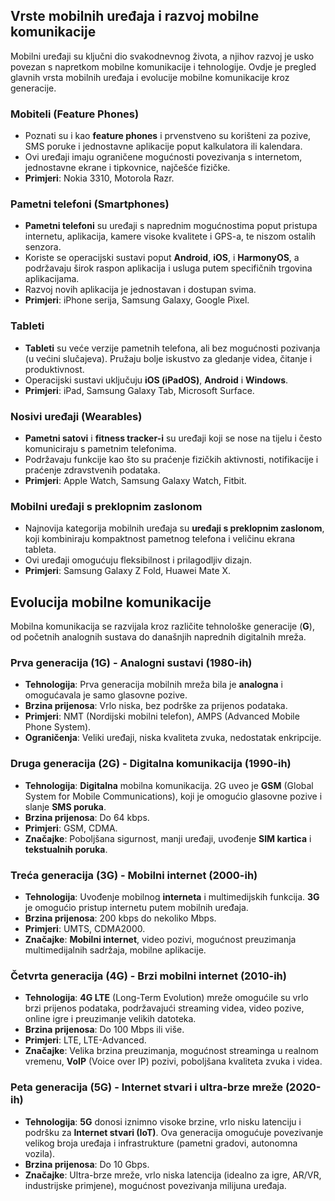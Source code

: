 ## Vrste mobilnih uređaja i razvoj mobilne komunikacije

Mobilni uređaji su ključni dio svakodnevnog života, a njihov razvoj je usko povezan s napretkom mobilne komunikacije i tehnologije. Ovdje je pregled glavnih vrsta mobilnih uređaja i evolucije mobilne komunikacije kroz generacije.

### **Mobiteli (Feature Phones)**

- Poznati su i kao **feature phones** i prvenstveno su korišteni za pozive, SMS poruke i jednostavne aplikacije poput kalkulatora ili kalendara.
- Ovi uređaji imaju ograničene mogućnosti povezivanja s internetom, jednostavne ekrane i tipkovnice, najčešće fizičke.
- **Primjeri**: Nokia 3310, Motorola Razr.

### **Pametni telefoni (Smartphones)**

- **Pametni telefoni** su uređaji s naprednim mogućnostima poput pristupa internetu, aplikacija, kamere visoke kvalitete i GPS-a, te niszom ostalih senzora.
- Koriste se operacijski sustavi poput **Android**, **iOS**, i **HarmonyOS**, a podržavaju širok raspon aplikacija i usluga putem specifičnih trgovina aplikacijama.
- Razvoj novih aplikacija je jednostavan i dostupan svima.
- **Primjeri**: iPhone serija, Samsung Galaxy, Google Pixel.

### **Tableti**

- **Tableti** su veće verzije pametnih telefona, ali bez mogućnosti pozivanja (u većini slučajeva). Pružaju bolje iskustvo za gledanje videa, čitanje i produktivnost.
- Operacijski sustavi uključuju **iOS (iPadOS)**, **Android** i **Windows**.
- **Primjeri**: iPad, Samsung Galaxy Tab, Microsoft Surface.

### **Nosivi uređaji (Wearables)**

- **Pametni satovi** i **fitness tracker-i** su uređaji koji se nose na tijelu i često komuniciraju s pametnim telefonima.
- Podržavaju funkcije kao što su praćenje fizičkih aktivnosti, notifikacije i praćenje zdravstvenih podataka.
- **Primjeri**: Apple Watch, Samsung Galaxy Watch, Fitbit.

### **Mobilni uređaji s preklopnim zaslonom**

- Najnovija kategorija mobilnih uređaja su **uređaji s preklopnim zaslonom**, koji kombiniraju kompaktnost pametnog telefona i veličinu ekrana tableta.
- Ovi uređaji omogućuju fleksibilnost i prilagodljiv dizajn.
- **Primjeri**: Samsung Galaxy Z Fold, Huawei Mate X.

## **Evolucija mobilne komunikacije**

Mobilna komunikacija se razvijala kroz različite tehnološke generacije (**G**), od početnih analognih sustava do današnjih naprednih digitalnih mreža.

### **Prva generacija (1G) - Analogni sustavi (1980-ih)**

- **Tehnologija**: Prva generacija mobilnih mreža bila je **analogna** i omogućavala je samo glasovne pozive.
- **Brzina prijenosa**: Vrlo niska, bez podrške za prijenos podataka.
- **Primjeri**: NMT (Nordijski mobilni telefon), AMPS (Advanced Mobile Phone System).
- **Ograničenja**: Veliki uređaji, niska kvaliteta zvuka, nedostatak enkripcije.

### **Druga generacija (2G) - Digitalna komunikacija (1990-ih)**

- **Tehnologija**: **Digitalna** mobilna komunikacija. 2G uveo je **GSM** (Global System for Mobile Communications), koji je omogućio glasovne pozive i slanje **SMS poruka**.
- **Brzina prijenosa**: Do 64 kbps.
- **Primjeri**: GSM, CDMA.
- **Značajke**: Poboljšana sigurnost, manji uređaji, uvođenje **SIM kartica** i **tekstualnih poruka**.

### **Treća generacija (3G) - Mobilni internet (2000-ih)**

- **Tehnologija**: Uvođenje mobilnog **interneta** i multimedijskih funkcija. **3G** je omogućio pristup internetu putem mobilnih uređaja.
- **Brzina prijenosa**: 200 kbps do nekoliko Mbps.
- **Primjeri**: UMTS, CDMA2000.
- **Značajke**: **Mobilni internet**, video pozivi, mogućnost preuzimanja multimedijalnih sadržaja, mobilne aplikacije.

### **Četvrta generacija (4G) - Brzi mobilni internet (2010-ih)**

- **Tehnologija**: **4G LTE** (Long-Term Evolution) mreže omogućile su vrlo brzi prijenos podataka, podržavajući streaming videa, video pozive, online igre i preuzimanje velikih datoteka.
- **Brzina prijenosa**: Do 100 Mbps ili više.
- **Primjeri**: LTE, LTE-Advanced.
- **Značajke**: Velika brzina preuzimanja, mogućnost streaminga u realnom vremenu, **VoIP** (Voice over IP) pozivi, poboljšana kvaliteta zvuka i videa.

### **Peta generacija (5G) - Internet stvari i ultra-brze mreže (2020-ih)**

- **Tehnologija**: **5G** donosi iznimno visoke brzine, vrlo nisku latenciju i podršku za **Internet stvari (IoT)**. Ova generacija omogućuje povezivanje velikog broja uređaja i infrastrukture (pametni gradovi, autonomna vozila).
- **Brzina prijenosa**: Do 10 Gbps.
- **Značajke**: Ultra-brze mreže, vrlo niska latencija (idealno za igre, AR/VR, industrijske primjene), mogućnost povezivanja milijuna uređaja.